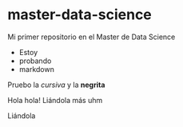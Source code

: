 # master-data-science

Mi primer repositorio en el Master de Data Science

* Estoy
* probando
* markdown

Pruebo la *cursiva* y la **negrita**

Hola hola! Liándola más uhm

Liándola
